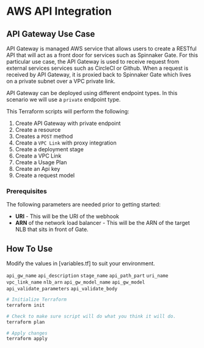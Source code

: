 # AWS API Integration

## API Gateway Use Case

API Gateway is managed AWS service that allows users to create a RESTful API that will act as a front door for services such as Spinnaker Gate.  For this particular use case, the API Gateway is used to receive request from external services services such as CircleCI or Github.  When a request is received by API Gateway, it is proxied back to Spinnaker Gate which lives on a private subnet over a VPC private link.  

API Gateway can be deployed using different endpoint types.  In this scenario we will use a `private` endpoint type.  

This Terraform scripts will perform the following:

1. Create API Gateway with private endpoint
2. Create a resource
3. Creates a `POST` method
4. Create a `VPC Link` with proxy integration
5. Create a deployment stage
6. Create a VPC Link
7. Create a Usage Plan 
8. Create an Api key
9. Create a request model 

### Prerequisites

The following parameters are needed prior to getting started:

* **URI** - This will be the URI of the webhook
* **ARN** of the network load balancer - This will be the ARN of the target NLB that sits in front of Gate.

## How To Use

Modify the values in [variables.tf] to suit your environment.

  `api_gw_name`
  `api_description`
  `stage_name`
  `api_path_part`
  `uri_name`
  `vpc_link_name`
  `nlb_arn`
  `api_gw_model_name`
  `api_gw_model`
  `api_validate_parameters`
  `api_validate_body`

  ```bash
  # Initialize Terraform
  terraform init

  # Check to make sure script will do what you think it will do.
  terraform plan

  # Apply changes
  terraform apply
  ```
